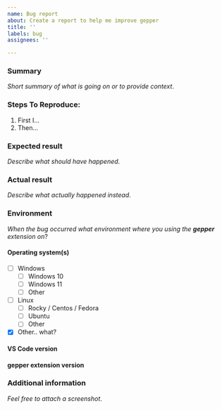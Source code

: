 ```yaml
---
name: Bug report
about: Create a report to help me improve gepper
title: ''
labels: bug
assignees: ''

---
```


### Summary

_Short summary of what is going on or to provide context_.

### Steps To Reproduce:

1.  First I...
2.  Then...

### Expected result

_Describe what should have happened_.

### Actual result

_Describe what actually happened instead_.

### Environment

_When the bug occurred what environment where you using the **gepper** extension on_?

#### Operating system(s)

 - [ ] Windows
    - [ ] Windows 10
    - [ ] Windows 11
    - [ ] Other
 - [ ] Linux
    - [ ] Rocky / Centos / Fedora
    - [ ] Ubuntu
    - [ ] Other

 - [X] Other.. what?
 
#### VS Code version
 
 <!-- In VS Code select "Help" > "About", then click on "Copy" and paste the text here -->
 
#### gepper extension version
 
 <!-- In VS Code select "View" > "Extensions", then type gepper and "Copy" and paste the version number here -->


### Additional information

_Feel free to attach a screenshot_.

